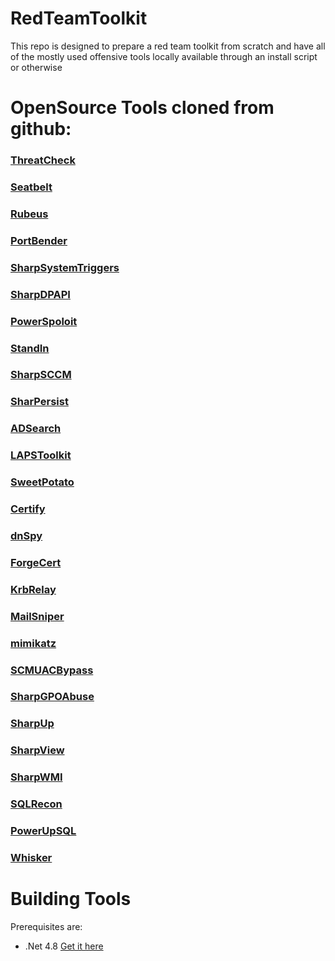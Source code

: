 # RedTeamToolkit

This repo is designed to prepare a red team toolkit from scratch and have all of the mostly used offensive tools locally available through an install script or otherwise

# OpenSource Tools cloned from github:

### [ThreatCheck](https://github.com/rasta-mouse/ThreatCheck)

### [Seatbelt](https://github.com/GhostPack/Seatbelt)

### [Rubeus](https://github.com/GhostPack/Rubeus)

### [PortBender](https://github.com/praetorian-inc/PortBender)

### [SharpSystemTriggers](https://github.com/cube0x0/SharpSystemTriggers)

### [SharpDPAPI](https://github.com/GhostPack/SharpDPAPI)

### [PowerSpoloit](https://github.com/PowerShellMafia/PowerSploit)

### [StandIn](https://github.com/FuzzySecurity/StandIn)

### [SharpSCCM](https://github.com/Mayyhem/SharpSCCM)

### [SharPersist](https://github.com/mandiant/SharPersist)

### [ADSearch](https://github.com/tomcarver16/ADSearch)

### [LAPSToolkit](https://github.com/leoloobeek/LAPSToolkit)

### [SweetPotato](https://github.com/CCob/SweetPotato)

### [Certify](https://github.com/GhostPack/Certify)

### [dnSpy](https://github.com/dnSpy/dnSpy)

### [ForgeCert](https://github.com/GhostPack/ForgeCert)

### [KrbRelay](https://github.com/cube0x0/KrbRelay)

### [MailSniper](https://github.com/dafthack/MailSniper)

### [mimikatz](https://github.com/ParrotSec/mimikatz)

### [SCMUACBypass](https://github.com/rasta-mouse/SCMUACBypass)

### [SharpGPOAbuse](https://github.com/FSecureLABS/SharpGPOAbuse)

### [SharpUp](https://github.com/GhostPack/SharpUp)

### [SharpView](https://github.com/tevora-threat/SharpView)

### [SharpWMI](https://github.com/GhostPack/SharpWMI)

### [SQLRecon](https://github.com/skahwah/SQLRecon)

### [PowerUpSQL](https://github.com/NetSPI/PowerUpSQL)

### [Whisker](https://github.com/eladshamir/Whisker)

# Building Tools

Prerequisites are:

- .Net 4.8 [Get it here](https://dotnet.microsoft.com/en-us/download/dotnet-framework/thank-you/net48-developer-pack-offline-installer)

